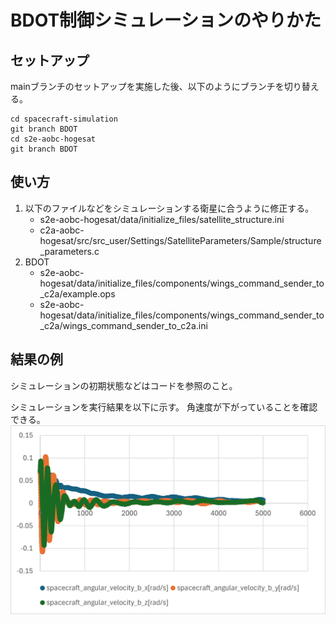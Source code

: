 # BDOT制御シミュレーションのやりかた

## セットアップ
mainブランチのセットアップを実施した後、以下のようにブランチを切り替える。
```
cd spacecraft-simulation
git branch BDOT
cd s2e-aobc-hogesat
git branch BDOT
```

## 使い方
1. 以下のファイルなどをシミュレーションする衛星に合うように修正する。
   - s2e-aobc-hogesat/data/initialize_files/satellite_structure.ini
   - c2a-aobc-hogesat/src/src_user/Settings/SatelliteParameters/Sample/structure_parameters.c
1. BDOT
   - s2e-aobc-hogesat/data/initialize_files/components/wings_command_sender_to_c2a/example.ops
   - s2e-aobc-hogesat/data/initialize_files/components/wings_command_sender_to_c2a/wings_command_sender_to_c2a.ini

## 結果の例
シミュレーションの初期状態などはコードを参照のこと。

シミュレーションを実行結果を以下に示す。
角速度が下がっていることを確認できる。
![result(angular_velocity)](result(angular_velocity).png)
